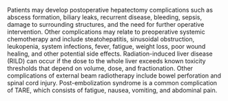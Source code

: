Patients may develop postoperative hepatectomy complications such as abscess formation, biliary leaks, recurrent disease, bleeding, sepsis, damage to surrounding structures, and the need for further operative intervention. Other complications may relate to preoperative systemic chemotherapy and include steatohepatitis, sinusoidal obstruction, leukopenia, system infections, fever, fatigue, weight loss, poor wound healing, and other potential side effects. Radiation-induced liver disease (RILD) can occur if the dose to the whole liver exceeds known toxicity thresholds that depend on volume, dose, and fractionation. Other complications of external beam radiotherapy include bowel perforation and spinal cord injury. Post-embolization syndrome is a common complication of TARE, which consists of fatigue, nausea, vomiting, and abdominal pain.